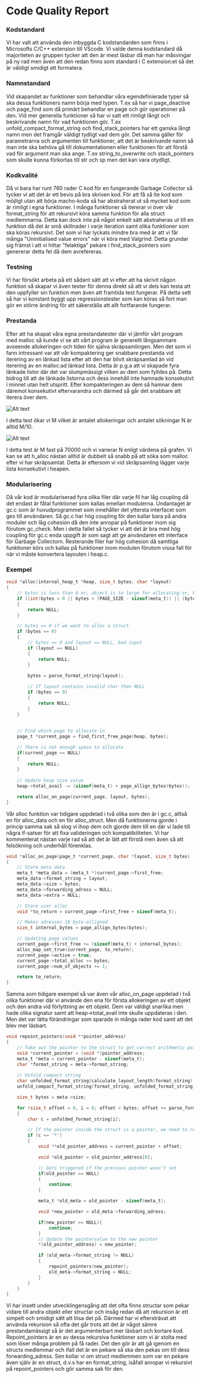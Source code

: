 # Code Quality Report

### Kodstandard

Vi har valt att använda den inbyggda C kodstandarden som finns i Microsofts C/C++ extension till VScode.
Vi valde denna kodstandard då majoriteten av gruppen tycker att den är mest läsbar då man har måsvingar på ny rad
men även att den redan finns som standard i C extension:et så det är väldigt smidigt att formatera.


### Namnstandard

Vid skapandet av funktioner som behandlar våra egendefinierade typer så ska dessa funktioners namn börja med typen.
T.ex så har vi page_deactive och page_find som då primärt behandlar en page och gör operationer på den.
Vid mer generella funktioner så har vi satt ett rimligt långt och beskrivande namn för vad funktionen gör.
T.ex unfold_compact_format_string och find_stack_pointers har ett ganska långt namn men det framgår väldigt tydligt vad dem
gör. Det samma gäller för parametrarna och argumenten till funktioner, att det är beskrivande namn så man inte ska behöva gå till
dokumentationen eller funktionen för att förstå vad för argument man ska ange.
T.ex string_to_overwrite och stack_pointers som skulle kunna förkortas till str och sp men det kan vara otydligt.


### Kodkvalité

Då vi bara har runt 760 rader C kod för en fungerande Garbage Collector så tycker vi att det är ett bevis på bra skriven kod.
För att få så lte kod som möjligt utan att börja macho-koda så har abstraherat ut så mycket kod som är rimligt i egna funktioner.
I många funktioner så itererar vi över vår format_string för att rekursivt köra samma funktion för alla struct medlemmarna. 
Detta kan dock inte på något enkelt sätt abstraheras ut till en funktion då det är små skillnader i varje iteration samt olika funktioner som ska köras rekursivt.
Det som vi har lyckats mindre bra med är att vi får många "Uninitialised value errors" när vi köra med Valgrind. Detta grundar sig främst i att vi hittar
"felaktiga" pekare i find_stack_pointers som genererar detta fel då dem avrefereras. 

### Testning

Vi har försökt arbeta på ett sådant sätt att vi efter att ha skrivit någon funktion så skapar vi även tester för denna direkt så att vi dels kan testa
att den uppfyller sin funktion men även att framtida test fungerar. På detta sett så har vi konstant byggt upp regressionstester som kan köras så fort man gör
en större ändring för att säkerställa att allt fortfarande fungerar. 

### Prestanda

Efter att ha skapat våra egna prestandatester där vi jämför vårt program med malloc så kunde vi se att vårt program är generellt långsammare avseende allokeringen och tiden för själva skräpsamlingen.
Men det som vi fann intressant var att vår kompaktering ger snabbare prestanda vid iterering av en länkad lista efter att den har blivit skräpsamlad än vid iterering av en malloc:ad länkad lista.
Detta är p.g.a att vi skapade fyra länkade listor där det var slumpmässigt vilken av dem som fylldes på. Detta bidrog till att de länkade listorna och dess innehåll inte hamnade konsekutivt i minnet utan helt utspritt.
Efter kompakteringen av dem så hamnar dem däremot konsekutivt eftervarandra och därmed så går det snabbare att iterera över dem.

![Alt text](images/alloc_and_search.png "Allokering och sökning")

I detta test ökar vi M vilket är antalet allokeringar och antalet sökningar N är alltid M/10.

![Alt text](images/search.png "Sökning")

I detta test är M fast på 70000 och vi varierar N enligt värdena på grafen. Vi kan se att h_alloc nästan alltid är dubbelt så snabb på att söka som malloc efter vi har skräpsamlat. Detta är eftersom vi vid skräpsamling lägger varje lista konsekutivt i heapen.

### Modularisering

Då vår kod är modulariserad fyra olika filer där varje fil har låg coupling då det endast är fåtal
funktioner som kallas emellan modulerna. Undantaget är gc.c som är huvudprogrammet som innehåller det yttersta interfacet som ges till användaren. Så gc.c har hög coupling för den kallar bara på andra moduler och låg cohesion då den inte anropar på funktioner inom sig förutom gc_check. Men i detta fallet så tycker vi att det är bra med hög coupling för gc.c enda uppgift är som sagt att ge
användaren ett interface för Garbage Collectorn.
Resterande filer har hög cohesion då samtliga funktioner körs och kallas på funktioner inom modulen förutom vissa fall för när vi måste konvertera layouten i heap.c.

### Exempel

```c
void *alloc(internal_heap_t *heap, size_t bytes, char *layout)
{
    // bytes is less than 0 or, object is to large for allocating or, bytes and layout is used simultaneously
    if ((int)bytes < 0 || bytes > (PAGE_SIZE - sizeof(meta_t)) || (bytes > 0 && layout != NULL))
    {
        return NULL;
    }

    // bytes == 0 if we want to alloc a struct
    if (bytes == 0)
    {
        // bytes == 0 and layout == NULL, bad input
        if (layout == NULL)
        {
            return NULL;
        }
        
        bytes = parse_format_string(layout);

        // If layout contains invalid char then NULL
        if (bytes == 0)
        {
            return NULL;
        }
    }
    
     
    // Find which page to allocate in
    page_t *current_page = find_first_free_page(heap, bytes);

    // There is not enough space to allocate
    if(current_page == NULL)
    {
        return NULL;
    }
    
    // Update heap size value
    heap->total_avail -= (sizeof(meta_t) + page_allign_bytes(bytes));

    return alloc_on_page(current_page, layout, bytes);
}
```

Vår alloc funktion var tidigare uppdelad i två olika som den är i gc.c, alltså en för alloc_data och en för alloc_struct.
Men då funktionerna gjorde i princip samma sak så slog vi ihop dem och gjorde dem till en där vi lade till några if-satser för att fixa valideringen och kompatibiliteten.
Vi har kommenterat nästan varje rad så att det är lätt att förstå men även så att felsökning och underhåll förenklas.

```c
void *alloc_on_page(page_t *current_page, char *layout, size_t bytes)
{
    // Store meta data
    meta_t *meta_data = (meta_t *)current_page->first_free;
    meta_data->format_string = layout;
    meta_data->size = bytes;
    meta_data->forwarding_adress = NULL;
    meta_data->extra = NULL;

    // Store user alloc
    void *to_return = current_page->first_free + sizeof(meta_t);

    // Makes adresses 16 byte-alligned
    size_t internal_bytes = page_allign_bytes(bytes);

    // Updating page values
    current_page->first_free += (sizeof(meta_t) + internal_bytes);
    alloc_map_set_true(current_page, to_return);
    current_page->active = true;
    current_page->total_alloc += bytes;
    current_page->num_of_objects += 1;

    return to_return;
}
```

Samma som tidigare exempel så var även vår alloc_on_page uppdelad i två olika funktioner där vi använde den ena för första allokeringen av ett objekt och den andra vid förlyttning av ett objekt.
Dem var väldigt snarlika men hade olika signatur samt att heap->total_avail inte skulle uppdateras i den. Men det var lätta förändringar som sparade in många rader kod samt att det blev mer läsbart.

```c
void repoint_pointers(void **pointer_address)
{
    // Take out the pointer to the struct to get correct arithmetic pointer calculations
    void *current_pointer = (void *)pointer_address;
    meta_t *meta = current_pointer - sizeof(meta_t);
    char *format_string = meta->format_string;
    
    // Unfold compact string
    char unfolded_format_string[calculate_layout_length(format_string)];
    unfold_compact_format_string(format_string, unfolded_format_string);

    size_t bytes = meta->size;

    for (size_t offset = 0, i = 0; offset < bytes; offset += parse_format_char(unfolded_format_string[i]), i++) 
    {
        char c = unfolded_format_string[i];

        // If the pointer inside the struct is a pointer, we need to repoint it
        if (c == '*')
        {
            void **old_pointer_address = current_pointer + offset;

            void *old_pointer = old_pointer_address[0];

            // Gets triggered if the previous pointer wasn't set
            if(old_pointer == NULL)
            {
                continue;
            }

            meta_t *old_meta = old_pointer - sizeof(meta_t);

            void *new_pointer = old_meta->forwarding_adress;

            if(new_pointer == NULL){
                continue;
            }
            // Update the pointervalue to the new pointer
            *(old_pointer_address) = new_pointer;

            if (old_meta->format_string != NULL)
            {
                repoint_pointers(new_pointer);
                old_meta->format_string = NULL;
            }
        }
    }
}
```

Vi har insett under utvecklingensgång att det ofta finns structar som pekar vidare till andra objekt eller structar och insåg redan då att rekursion är ett simpelt och smidigt sätt att lösa det på.
Därmed har vi eftersträvat att använda rekursion så ofta det går trots att det är något sämre prestandamässigt så är det argumenterbart mer läsbart och kortare kod.
Repoint_pointers är en av dessa rekursiva funktioner som vi är stolta med som löser många problem på få rader. Det den gör är att gå igenom en structs medlemmar och ifall det är en pekare så ska den pekas om till dess forwarding_adress.
Sen kollar vi om struct medlemmen som var en pekare även själv är en struct, d.v.s har en format_string, isåfall anropar vi rekursivt på repoint_pointers och gör samma sak för den.
